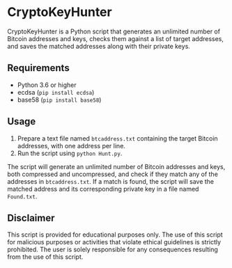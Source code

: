# CryptoKeyHunter
CryptoKeyHunter is a Python script that generates an unlimited number of Bitcoin addresses and keys, checks them against a list of target addresses, and saves the matched addresses along with their private keys.

## Requirements

- Python 3.6 or higher
- ecdsa (`pip install ecdsa`)
- base58 (`pip install base58`)

## Usage

1. Prepare a text file named `btcaddress.txt` containing the target Bitcoin addresses, with one address per line.
2. Run the script using `python Hunt.py`.

The script will generate an unlimited number of Bitcoin addresses and keys, both compressed and uncompressed, and check if they match any of the addresses in `btcaddress.txt`. If a match is found, the script will save the matched address and its corresponding private key in a file named `Found.txt`.

## Disclaimer

This script is provided for educational purposes only. The use of this script for malicious purposes or activities that violate ethical guidelines is strictly prohibited. The user is solely responsible for any consequences resulting from the use of this script.


